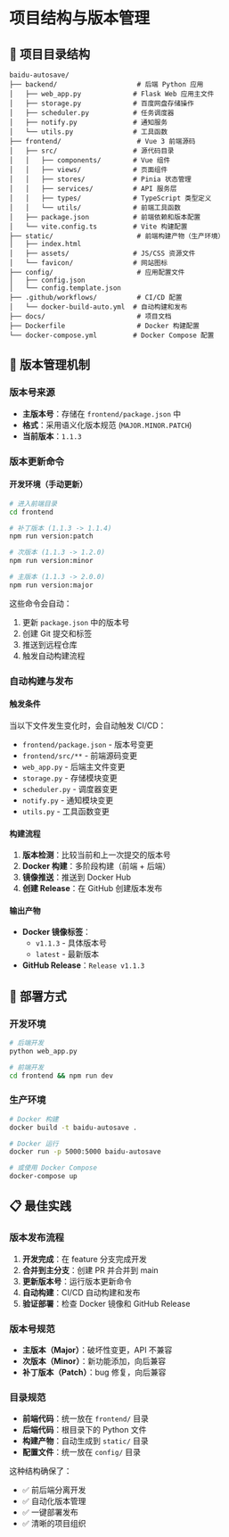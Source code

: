 # 项目结构与版本管理

## 📁 项目目录结构

```
baidu-autosave/
├── backend/                    # 后端 Python 应用
│   ├── web_app.py             # Flask Web 应用主文件
│   ├── storage.py             # 百度网盘存储操作
│   ├── scheduler.py           # 任务调度器
│   ├── notify.py              # 通知服务
│   └── utils.py               # 工具函数
├── frontend/                   # Vue 3 前端源码
│   ├── src/                   # 源代码目录
│   │   ├── components/        # Vue 组件
│   │   ├── views/             # 页面组件
│   │   ├── stores/            # Pinia 状态管理
│   │   ├── services/          # API 服务层
│   │   ├── types/             # TypeScript 类型定义
│   │   └── utils/             # 前端工具函数
│   ├── package.json           # 前端依赖和版本配置
│   └── vite.config.ts         # Vite 构建配置
├── static/                     # 前端构建产物（生产环境）
│   ├── index.html
│   ├── assets/                # JS/CSS 资源文件
│   └── favicon/               # 网站图标
├── config/                     # 应用配置文件
│   ├── config.json
│   └── config.template.json
├── .github/workflows/          # CI/CD 配置
│   └── docker-build-auto.yml  # 自动构建和发布
├── docs/                       # 项目文档
├── Dockerfile                  # Docker 构建配置
└── docker-compose.yml         # Docker Compose 配置
```

## 🔧 版本管理机制

### 版本号来源
- **主版本号**：存储在 `frontend/package.json` 中
- **格式**：采用语义化版本规范 (`MAJOR.MINOR.PATCH`)
- **当前版本**：`1.1.3`

### 版本更新命令

#### 开发环境（手动更新）
```bash
# 进入前端目录
cd frontend

# 补丁版本 (1.1.3 -> 1.1.4)
npm run version:patch

# 次版本 (1.1.3 -> 1.2.0)  
npm run version:minor

# 主版本 (1.1.3 -> 2.0.0)
npm run version:major
```

这些命令会自动：
1. 更新 `package.json` 中的版本号
2. 创建 Git 提交和标签
3. 推送到远程仓库
4. 触发自动构建流程

### 自动构建与发布

#### 触发条件
当以下文件发生变化时，会自动触发 CI/CD：
- `frontend/package.json` - 版本号变更
- `frontend/src/**` - 前端源码变更  
- `web_app.py` - 后端主文件变更
- `storage.py` - 存储模块变更
- `scheduler.py` - 调度器变更
- `notify.py` - 通知模块变更
- `utils.py` - 工具函数变更

#### 构建流程
1. **版本检测**：比较当前和上一次提交的版本号
2. **Docker 构建**：多阶段构建（前端 + 后端）
3. **镜像推送**：推送到 Docker Hub
4. **创建 Release**：在 GitHub 创建版本发布

#### 输出产物
- **Docker 镜像标签**：
  - `v1.1.3` - 具体版本号
  - `latest` - 最新版本
- **GitHub Release**：`Release v1.1.3`

## 🚀 部署方式

### 开发环境
```bash
# 后端开发
python web_app.py

# 前端开发  
cd frontend && npm run dev
```

### 生产环境
```bash
# Docker 构建
docker build -t baidu-autosave .

# Docker 运行
docker run -p 5000:5000 baidu-autosave

# 或使用 Docker Compose
docker-compose up
```

## 📋 最佳实践

### 版本发布流程
1. **开发完成**：在 feature 分支完成开发
2. **合并到主分支**：创建 PR 并合并到 main
3. **更新版本号**：运行版本更新命令
4. **自动构建**：CI/CD 自动构建和发布
5. **验证部署**：检查 Docker 镜像和 GitHub Release

### 版本号规范
- **主版本（Major）**：破坏性变更，API 不兼容
- **次版本（Minor）**：新功能添加，向后兼容
- **补丁版本（Patch）**：bug 修复，向后兼容

### 目录规范
- **前端代码**：统一放在 `frontend/` 目录
- **后端代码**：根目录下的 Python 文件
- **构建产物**：自动生成到 `static/` 目录
- **配置文件**：统一放在 `config/` 目录

这种结构确保了：
- ✅ 前后端分离开发
- ✅ 自动化版本管理
- ✅ 一键部署发布
- ✅ 清晰的项目组织
